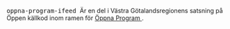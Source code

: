 </p>
  <p>
    <tt>
      oppna-program-ifeed
    </tt>
     Är en del i Västra Götalandsregionens satsning på Öppen källkod inom ramen för 
    <a href="https://github.com/Vastra-Gotalandsregionen//oppna-program">
      Öppna Program
    </a>
    . 
  </p>
